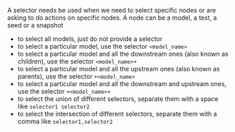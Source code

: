 A selector needs be used when we need to select specific nodes or are asking to do actions on specific nodes.
A node can be a model, a test, a seed or a snapshot

- to select all models, just do not provide a selector
- to select a particular model, use the selector `<model_name>`
- to select a particular model and all the downstream ones (also known as children), use the selector `<model_name>+`
- to select a particular model and all the upstream ones (also known as parents), use the selector `+<model_name>`
- to select a particular model and all the downstream and upstream ones, use the selector `+<model_name>+`
- to select the union of different selectors, separate them with a space like `selector1 selector2`
- to select the intersection of different selectors, separate them with a comma like `selector1,selector2`